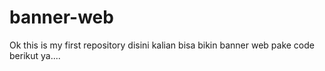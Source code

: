 # banner-web
Ok this is my first repository
disini kalian bisa bikin banner web pake code berikut ya....
